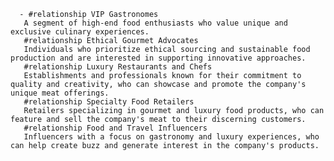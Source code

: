       - #relationship VIP Gastronomes
       A segment of high-end food enthusiasts who value unique and exclusive culinary experiences.
       #relationship Ethical Gourmet Advocates
       Individuals who prioritize ethical sourcing and sustainable food production and are interested in supporting innovative approaches.
       #relationship Luxury Restaurants and Chefs
       Establishments and professionals known for their commitment to quality and creativity, who can showcase and promote the company's unique meat offerings.
       #relationship Specialty Food Retailers
       Retailers specializing in gourmet and luxury food products, who can feature and sell the company's meat to their discerning customers.
       #relationship Food and Travel Influencers
       Influencers with a focus on gastronomy and luxury experiences, who can help create buzz and generate interest in the company's products.

